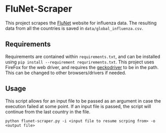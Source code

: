 # FluNet-Scraper

This project scrapes the [FluNet](https://apps.who.int/flumart/Default?ReportNo=12) website for influenza data. The resulting data from all the countries is saved in `data/global_influenza.csv`.

## Requirements

Requirements are contained within `requirements.txt`, and can be installed using `pip install --requirement requrirements.txt`. This project uses FireFox for the web driver, and requires the [geckodriver](https://github.com/mozilla/geckodriver/releases) to be in the path. This can be changed to other browsers/drivers if needed.


## Usage
This script allows for an input file to be passed as an argument in case the execution failed at some point. If an input file is passed, the script will continue from the last country in the file.

```
python flunet-scraper.py -i <input file to resume scrping from> -o <output file>
```
